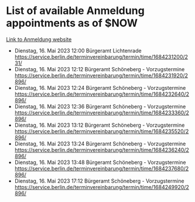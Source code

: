 # List of available Anmeldung appointments as of $NOW
[Link to Anmeldung website](https://service.berlin.de/terminvereinbarung/termin/tag.php?termin=1&anliegen[]=120686&dienstleisterlist=122210,122217,327316,122219,327312,122227,327314,122231,327346,122243,327348,122254,122252,329742,122260,329745,122262,329748,122271,327278,122273,327274,122277,327276,330436,122280,327294,122282,327290,122284,327292,122291,327270,122285,327266,122286,327264,122296,327268,150230,329760,122297,327286,122294,327284,122312,329763,122314,329775,122304,327330,122311,327334,122309,327332,317869,122281,327352,122279,329772,122283,122276,327324,122274,327326,122267,329766,122246,327318,122251,327320,122257,327322,122208,327298,122226,327300&herkunft=http%3A%2F%2Fservice.berlin.de%2Fdienstleistung%2F120686%2F)
- Dienstag, 16. Mai 2023 12:00 Bürgeramt Lichtenrade https://service.berlin.de/terminvereinbarung/termin/time/1684231200/231/
- Dienstag, 16. Mai 2023 12:12 Bürgeramt Schöneberg - Vorzugstermine https://service.berlin.de/terminvereinbarung/termin/time/1684231920/2896/
- Dienstag, 16. Mai 2023 12:24 Bürgeramt Schöneberg - Vorzugstermine https://service.berlin.de/terminvereinbarung/termin/time/1684232640/2896/
- Dienstag, 16. Mai 2023 12:36 Bürgeramt Schöneberg - Vorzugstermine https://service.berlin.de/terminvereinbarung/termin/time/1684233360/2896/
- Dienstag, 16. Mai 2023 13:12 Bürgeramt Schöneberg - Vorzugstermine https://service.berlin.de/terminvereinbarung/termin/time/1684235520/2896/
- Dienstag, 16. Mai 2023 13:24 Bürgeramt Schöneberg - Vorzugstermine https://service.berlin.de/terminvereinbarung/termin/time/1684236240/2896/
- Dienstag, 16. Mai 2023 13:48 Bürgeramt Schöneberg - Vorzugstermine https://service.berlin.de/terminvereinbarung/termin/time/1684237680/2896/
- Dienstag, 16. Mai 2023 17:12 Bürgeramt Schöneberg - Vorzugstermine https://service.berlin.de/terminvereinbarung/termin/time/1684249920/2896/
